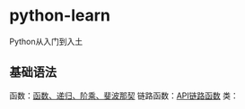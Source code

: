 # python-learn
Python从入门到入土
## 基础语法
函数：[函数、递归、阶乘、斐波那契](com/zjq/python/base/func.py)
链路函数：[API链路函数](com/zjq/python/base/api_func.py)
类：[]()
